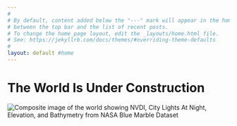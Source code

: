 ```yaml
---
#
# By default, content added below the "---" mark will appear in the home page
# between the top bar and the list of recent posts.
# To change the home page layout, edit the _layouts/home.html file.
# See: https://jekyllrb.com/docs/themes/#overriding-theme-defaults
#
layout: default #home
---
```

# The World Is Under Construction
![Composite image of the world showing NVDI, City Lights At Night, Elevation, and Bathymetry from NASA Blue Marble Dataset]({{site.url}}assets/images/UnderConstruction/NDVIWORLD.jpg "Composite image of the world showing NVDI, City Lights At Night, Elevation, and Bathymetry from NASA Blue Marble Dataset")
